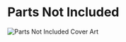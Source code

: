 # Parts Not Included
![Parts Not Included Cover Art](https://drive.google.com/uc?export=view&id=12DOShuROrHc3_Eohti-rPIktE6TDtPzs)